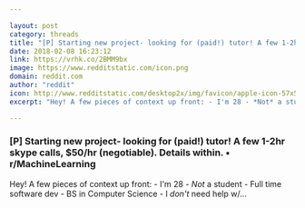 ```yaml
---

layout: post
category: threads
title: "[P] Starting new project- looking for (paid!) tutor! A few 1-2hr skype calls, $50/hr (negotiable). Details within."
date: 2018-02-08 16:23:12
link: https://vrhk.co/2BMM9bx
image: https://www.redditstatic.com/icon.png
domain: reddit.com
author: "reddit"
icon: http://www.redditstatic.com/desktop2x/img/favicon/apple-icon-57x57.png
excerpt: "Hey! A few pieces of context up front: - I'm 28 - *Not* a student - Full time software dev - BS in Computer Science - I *don't* need help w/..."

---
```


### [P] Starting new project- looking for (paid!) tutor! A few 1-2hr skype calls, $50/hr (negotiable). Details within. • r/MachineLearning

Hey! A few pieces of context up front: - I'm 28 - *Not* a student - Full time software dev - BS in Computer Science - I *don't* need help w/...